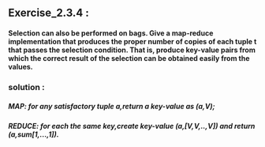 ## Exercise_2.3.4 :

#### Selection can also be performed on bags. Give a map-reduce implementation that produces the proper number of copies of each tuple t that passes the selection condition. That is, produce key-value pairs from which the correct result of the selection can be obtained easily from the values.
### solution :

##### MAP:    for any satisfactory tuple a,return a key-value as (a,V);
##### REDUCE: for each the same key,create key-value (a,[V,V,..,V]) and return (a,sum[1,...,1]).
